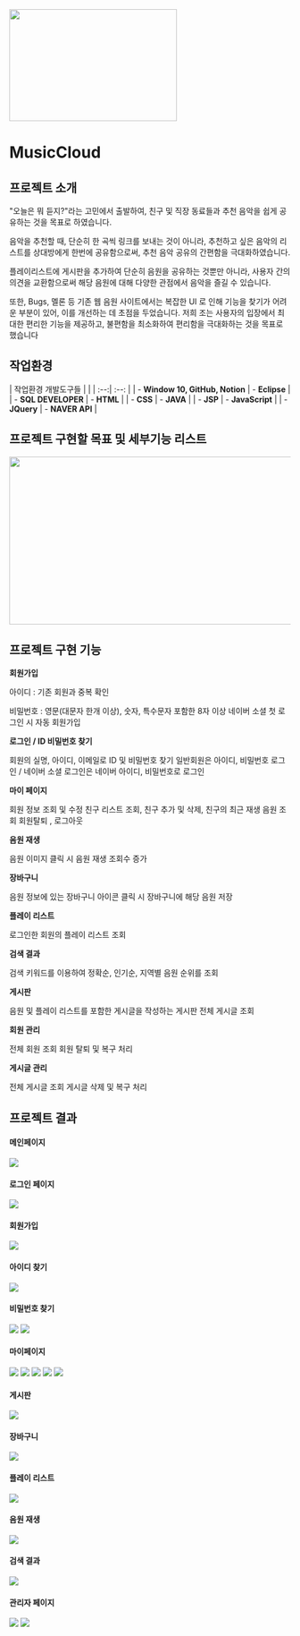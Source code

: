 <img src="https://raw.githubusercontent.com/yuiop241114/MusicCloud/main/MusicCloud/WebContent/resources/image/mainlogo.png" width="300" height="200">

# MusicCloud

## 프로젝트 소개

"오늘은 뭐 듣지?"라는 고민에서 출발하여, 친구 및 직장 동료들과 추천 음악을 쉽게 공유하는 것을 목표로 하였습니다.

음악을 추천할 때, 단순히 한 곡씩 링크를 보내는 것이 아니라, 추천하고 싶은 음악의 리스트를 상대방에게 한번에 공유함으로써, 추천 음악 공유의 간편함을 극대화하였습니다.

플레이리스트에 게시판을 추가하여 단순히 음원을 공유하는 것뿐만 아니라, 사용자 간의 의견을 교환함으로써 해당 음원에 대해 다양한 관점에서 음악을 즐길 수 있습니다.

또한, Bugs, 멜론 등 기존 웹 음원 사이트에서는 복잡한 UI 로 인해 기능을 찾기가 어려운 부분이 있어, 이를 개선하는 데 초점을 두었습니다. 저희 조는 사용자의 입장에서 최대한 편리한 기능을 제공하고, 불편함을 최소화하여 편리함을 극대화하는 것을 목표로 했습니다

## 작업환경

| 작업환경 개발도구들 | | | :--:| :--: | | - **Window 10, GitHub, Notion** | - **Eclipse** | | - **SQL DEVELOPER** | - **HTML** | | - **CSS** | - **JAVA** | | - **JSP** | - **JavaScript** | | - **JQuery** | - **NAVER API** |

## 프로젝트 구현할 목표 및 세부기능 리스트

<img src="https://raw.githubusercontent.com/yuiop241114/MusicCloud/main/MusicCloud/WebContent/resources/image/source.PNG" width="600" height="300">

## 프로젝트 구현 기능

**회원가입**

아이디 : 기존 회원과 중복 확인

비밀번호 : 영문(대문자 한개 이상), 숫자, 특수문자 포함한 8자 이상 네이버 소셜 첫 로그인 시 자동 회원가입

**로그인 / ID 비밀번호 찾기**

회원의 실명, 아이디, 이메일로 ID 및 비밀번호 찾기 일반회원은 아이디, 비밀번호 로그인 / 네이버 소셜 로그인은 네이버 아이디, 비밀번호로 로그인

**마이 페이지**

회원 정보 조회 및 수정 친구 리스트 조회, 친구 추가 및 삭제, 친구의 최근 재생 음원 조회 회원탈퇴 , 로그아웃

**음원 재생**

음원 이미지 클릭 시 음원 재생 조회수 증가

**장바구니**

음원 정보에 있는 장바구니 아이콘 클릭 시 장바구니에 해당 음원 저장

**플레이 리스트**

로그인한 회원의 플레이 리스트 조회

**검색 결과**

검색 키워드를 이용하여 정확순, 인기순, 지역별 음원 순위를 조회

**게시판**

음원 및 플레이 리스트를 포함한 게시글을 작성하는 게시판 전체 게시글 조회

**회원 관리**

전체 회원 조회 회원 탈퇴 및 복구 처리

**게시글 관리**

전체 게시글 조회 게시글 삭제 및 복구 처리

## 프로젝트 결과

#### 메인페이지

<img src="https://raw.githubusercontent.com/yuiop241114/MusicCloud/main/MusicCloud/WebContent/resources/image/메인페이지.png">

#### 로그인 페이지

<img src="https://raw.githubusercontent.com/yuiop241114/MusicCloud/main/MusicCloud/WebContent/resources/image/로그인.png">

#### 회원가입

<img src="https://raw.githubusercontent.com/yuiop241114/MusicCloud/main/MusicCloud/WebContent/resources/image/회원가입.PNG">

#### 아이디 찾기

<img src="https://raw.githubusercontent.com/yuiop241114/MusicCloud/main/MusicCloud/WebContent/resources/image/아이디찾기.PNG">

#### 비밀번호 찾기

<img src="https://raw.githubusercontent.com/yuiop241114/MusicCloud/main/MusicCloud/WebContent/resources/image/비밀번호 찾기.PNG"> <img src="https://raw.githubusercontent.com/yuiop241114/MusicCloud/main/MusicCloud/WebContent/resources/image/비밀번호찾기2.PNG">

#### 마이페이지

<img src="https://raw.githubusercontent.com/yuiop241114/MusicCloud/main/MusicCloud/WebContent/resources/image/마이페이지1.png"> <img src="https://raw.githubusercontent.com/yuiop241114/MusicCloud/main/MusicCloud/WebContent/resources/image/마이페이지2.png"> <img src="https://raw.githubusercontent.com/yuiop241114/MusicCloud/main/MusicCloud/WebContent/resources/image/마이페이지3.png"> <img src="https://raw.githubusercontent.com/yuiop241114/MusicCloud/main/MusicCloud/WebContent/resources/image/마이페이지4.png"> <img src="https://raw.githubusercontent.com/yuiop241114/MusicCloud/main/MusicCloud/WebContent/resources/image/마이페이지5.png">

#### 게시판

<img src="https://raw.githubusercontent.com/yuiop241114/MusicCloud/main/MusicCloud/WebContent/resources/image/게시판.PNG">

#### 장바구니

<img src="https://raw.githubusercontent.com/yuiop241114/MusicCloud/main/MusicCloud/WebContent/resources/image/장바구니.PNG">

#### 플레이 리스트

<img src="https://raw.githubusercontent.com/yuiop241114/MusicCloud/main/MusicCloud/WebContent/resources/image/플레이리스트.PNG">

#### 음원 재생

<img src="https://raw.githubusercontent.com/yuiop241114/MusicCloud/main/MusicCloud/WebContent/resources/image/음원재생.png">

#### 검색 결과

<img src="https://raw.githubusercontent.com/yuiop241114/MusicCloud/main/MusicCloud/WebContent/resources/image/검색결과.png">

#### 관리자 페이지

<img src="https://raw.githubusercontent.com/yuiop241114/MusicCloud/main/MusicCloud/WebContent/resources/image/회원삭제.png"> <img src="https://raw.githubusercontent.com/yuiop241114/MusicCloud/main/MusicCloud/WebContent/resources/image/게시글삭제.png">